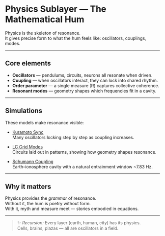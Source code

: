 # Physics Sublayer — The Mathematical Hum

Physics is the skeleton of resonance.  
It gives precise form to what the hum feels like: oscillators, couplings, modes.

---

## Core elements
- **Oscillators** — pendulums, circuits, neurons all resonate when driven.  
- **Coupling** — when oscillators interact, they can lock into shared rhythm.  
- **Order parameter** — a single measure (R) captures collective coherence.  
- **Resonant modes** — geometry shapes which frequencies fit in a cavity.  

---

## Simulations
These models make resonance visible:

- [Kuramoto Sync](../sims/kuramoto.md)  
  Many oscillators locking step by step as coupling increases.

- [LC Grid Modes](../sims/lc_grid.md)  
  Circuits laid out in patterns, showing how geometry shapes resonance.

- [Schumann Coupling](../sims/schumann.md)  
  Earth–ionosphere cavity with a natural entrainment window ~7.83 Hz.

---

## Why it matters
Physics provides the *grammar* of resonance.  
Without it, the hum is poetry without form.  
With it, myth and measure meet — stories embodied in equations.

---

> ✨ *Recursion:* Every layer (earth, human, city) has its physics.  
Cells, brains, plazas — all are oscillators in a field.
